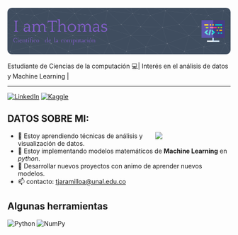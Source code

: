 ![Banner presentación](github-header-image.png)

Estudiante de Ciencias de la computación 💻|
Interés en el análisis de datos y Machine Learning |
***
[![LinkedIn](https://img.shields.io/badge/linkedin-%230077B5.svg?style=for-the-badge&logo=linkedin&logoColor=white)](https://www.linkedin.com/in/thomas1115)
[![Kaggle](https://img.shields.io/badge/Kaggle-035a7d?style=for-the-badge&logo=kaggle&logoColor=white)](https://www.kaggle.com/thomasaguirre12)
## DATOS SOBRE MI:
<img align= "right" src = "https://media2.giphy.com/media/0lGd2OXXHe4tFhb7Wh/giphy.webp?cid=790b7611kz1o4fvhp9h1i95yj5z2zc164s1tpmwcuy6qb74m&ep=v1_gifs_search&rid=giphy.webp&ct=g" width = "170" >

- 🌱 Estoy aprendiendo técnicas de análisis y visualización de datos.
- 🔭 Estoy implementando modelos matemáticos de **Machine Learning** en *python*.
- 🤔 Desarrollar nuevos proyectos con animo de aprender nuevos modelos.
- 📫 contacto: tjaramilloa@unal.edu.co

## Algunas herramientas
![Python](https://img.shields.io/badge/python-3670A0?style=for-the-badge&logo=python&logoColor=ffdd54)
![NumPy](https://img.shields.io/badge/numpy-%23013243.svg?style=for-the-badge&logo=numpy&logoColor=white)
